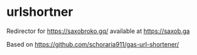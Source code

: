 # urlshortner
Redirector for https://saxobroko.gq/ available at https://saxob.ga

Based on https://github.com/schoraria911/gas-url-shortener/

